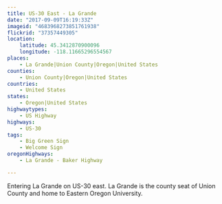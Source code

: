 ```yaml
---
title: US-30 East - La Grande
date: "2017-09-09T16:19:33Z"
imageid: "4683968273851761938"
flickrid: "37357449305"
location:
    latitude: 45.3412870900096
    longitude: -118.11665296554567
places:
    - La Grande|Union County|Oregon|United States
counties:
    - Union County|Oregon|United States
countries:
    - United States
states:
    - Oregon|United States
highwaytypes:
    - US Highway
highways:
    - US-30
tags:
    - Big Green Sign
    - Welcome Sign
oregonHighways:
    - La Grande - Baker Highway

---
```

Entering La Grande on US-30 east.  La Grande is the county seat of Union County and home to Eastern Oregon University.